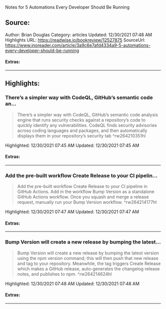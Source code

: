 Notes for 5 Automations Every Developer Should Be Running

## Source:
Author: Brian Douglas
Category: articles
Updated: 12/30/2021 07:48 AM
Highlights URL: https://readwise.io/bookreview/12527875
SourceUrl: https://www.inoreader.com/article/3a9c6e7afd4334a9-5-automations-every-developer-should-be-running


#### Extras:




 
-----
 ## Highlights:

### There’s a simpler way with CodeQL, GitHub’s semantic code an...
>There’s a simpler way with CodeQL, GitHub’s semantic code analysis engine that runs security checks against a repository’s code to quickly identify any vulnerabilities. CodeQL finds security advisories across coding languages and packages, and then automatically displays them in your repository’s security tab ^rw264210351hl


Highlighted: 12/30/2021 07:45 AM
Updated: 12/30/2021 07:45 AM


#### Extras:





------

### Add the pre-built workflow Create Release to your CI pipelin...
>Add the pre-built workflow Create Release to your CI pipeline in GitHub Actions.  Add in the workflow Bump Version as a standalone GitHub Actions workflow.   Once you squash and merge a release request, manually run your Bump Version workflow. ^rw264214177hl


Highlighted: 12/30/2021 07:47 AM
Updated: 12/30/2021 07:47 AM


#### Extras:





------

### Bump Version will create a new release by bumping the latest...
>Bump Version will create a new release by bumping the latest version using the npm version command; this will then push that new release and tag to your repository. Meanwhile, the tag triggers Create Release which makes a GitHub release, auto-generates the changelog release notes, and publishes to npm. ^rw264214624hl


Highlighted: 12/30/2021 07:48 AM
Updated: 12/30/2021 07:48 AM


#### Extras:





------

